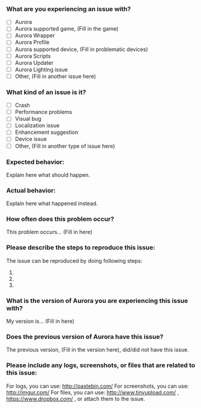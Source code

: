 <!-- Thank you for reporting issues to us! Please try to answer all the questions below. If you don't have an issue to report, you can delete the pre-filled contents and proceed with your comments.  -->

### What are you experiencing an issue with?
<!-- These [ ] are checkboxes, they can be checked like so [x] -->
- [ ] Aurora
- [ ] Aurora supported game, (Fill in the game)
- [ ] Aurora Wrapper
- [ ] Aurora Profile
- [ ] Aurora supported device, (Fill in problematic devices)
- [ ] Aurora Scripts
- [ ] Aurora Updater
- [ ] Aurora Lighting issue
- [ ] Other, (Fill in another issue here)

### What kind of an issue is it?
<!-- These [ ] are checkboxes, they can be checked like so [x] -->
- [ ] Crash
- [ ] Performance problems
- [ ] Visual bug
- [ ] Localization issue
- [ ] Enhancement suggestion
- [ ] Device issue
- [ ] Other, (Fill in another type of issue here)

### Expected behavior:
Explain here what should happen.

### Actual behavior:
Explain here what happened instead.

### How often does this problem occur?
<!-- Every time, sometimes, happened once, not sure -->
This problem occurs... (Fill in here)

### Please describe the steps to reproduce this issue:
The issue can be reproduced by doing following steps:

1. 
2. 
3. 

### What is the version of Aurora you are experiencing this issue with?
<!-- Aurora version can be located in settings under the About tab -->
My version is... (Fill in here)

### Does the previous version of Aurora have this issue?
The previous version, (Fill in the version here), did/did not have this issue.

### Please include any logs, screenshots, or files that are related to this issue:
<!-- Log files can be located in the "Aurora Location/logs" directory. -->
For logs, you can use: http://pastebin.com/
For screenshots, you can use: http://imgur.com/
For files, you can use: http://www.tinyupload.com/ , https://www.dropbox.com/ , or attach them to the issue.